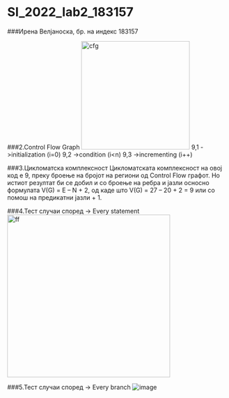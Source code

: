 # SI_2022_lab2_183157
###Ирена Велјаноска, бр. на индекс 183157

###2.Control Flow Graph
<img width="249" alt="cfg" src="https://user-images.githubusercontent.com/82410097/171904748-1c92e066-8e4d-4568-9e63-f7cacf2a63d3.PNG">
   9,1 ->initialization (i=0)
   9,2 ->condition (i<n)
   9,3 ->incrementing (i++)

###3.Цикломатска комплексност
Цикломатската комплексност на овој код е 9, преку броење на бројот на региони од Control Flow графот. Но истиот резултат би се добил и со броење на ребра и јазли осносно формулата V(G) = E – N + 2, од каде што V(G) = 27 – 20 + 2 = 9 или со помош на предикатни јазли + 1.

###4.Тест случаи според -> Every statement
<img width="374" alt="ff" src="https://user-images.githubusercontent.com/82410097/171919390-32ba0d63-f7f1-49d3-8ad4-da6de86fa07e.PNG">

###5.Тест случаи според -> Every branch
![image](https://user-images.githubusercontent.com/82410097/171921948-fd5f981a-0cc7-4dc5-8548-812b58fc4ea5.png)


